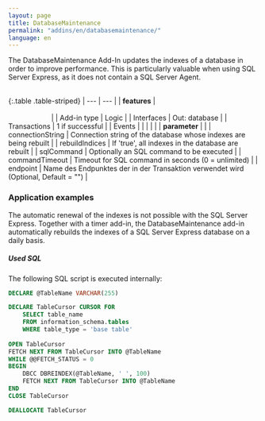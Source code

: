 ```yaml
---
layout: page
title: DatabaseMaintenance
permalink: "addins/en/databasemaintenance/"
language: en
---
```

The DatabaseMaintenance Add-In updates the indexes of a database in order to improve performance. This is particularly valuable when using SQL Server Express, as it does not contain a SQL Server Agent.<br /><br />

{:.table .table-striped}
| --- | --- |
| __features__ | &nbsp;&nbsp;&nbsp;&nbsp;&nbsp;&nbsp;&nbsp;&nbsp;&nbsp;&nbsp;&nbsp;&nbsp;&nbsp;&nbsp;&nbsp;&nbsp;&nbsp;&nbsp;&nbsp;&nbsp;&nbsp;&nbsp;&nbsp;&nbsp;&nbsp;&nbsp;&nbsp;&nbsp;&nbsp;&nbsp;&nbsp;&nbsp;&nbsp;&nbsp;&nbsp;&nbsp;&nbsp;&nbsp;&nbsp;&nbsp;&nbsp;&nbsp;&nbsp;&nbsp;&nbsp;&nbsp;&nbsp;&nbsp;&nbsp;&nbsp;&nbsp;&nbsp;&nbsp;&nbsp;&nbsp;&nbsp;&nbsp;&nbsp;&nbsp;&nbsp;&nbsp;&nbsp;&nbsp;&nbsp;&nbsp;&nbsp;&nbsp;&nbsp;&nbsp;&nbsp;&nbsp;&nbsp;&nbsp;&nbsp;&nbsp;&nbsp;&nbsp;&nbsp;&nbsp;&nbsp;&nbsp;&nbsp;&nbsp;&nbsp;&nbsp;&nbsp;&nbsp;&nbsp;&nbsp;&nbsp;&nbsp;&nbsp;&nbsp;&nbsp;&nbsp;&nbsp;&nbsp;&nbsp;&nbsp;&nbsp;&nbsp;&nbsp;&nbsp;&nbsp;&nbsp;&nbsp;&nbsp;&nbsp;&nbsp;&nbsp;&nbsp;&nbsp;&nbsp;&nbsp;&nbsp;&nbsp;&nbsp;&nbsp;&nbsp;&nbsp;&nbsp;&nbsp;&nbsp;&nbsp;&nbsp;&nbsp;&nbsp;&nbsp;&nbsp;&nbsp;&nbsp;&nbsp;&nbsp;&nbsp;&nbsp;&nbsp;&nbsp;&nbsp;&nbsp;&nbsp;&nbsp;&nbsp;&nbsp;&nbsp;&nbsp;&nbsp;&nbsp;&nbsp;&nbsp; |
| Add-in type | Logic |
| Interfaces | Out: database |
| Transactions | 1 if successful |
| Events |  |
| | |
| __parameter__ | |
| connectionString | 	Connection string of the database whose indexes are being rebuilt |
| rebuildIndices | 	If 'true', all indexes in the database are rebuilt |
| sqlCommand | Optionally an SQL command to be executed |
| commandTimeout | Timeout for SQL command in seconds (0 = unlimited) |
| endpoint | Name des Endpunktes der in der Transaktion verwendet wird (Optional, Default = "") |

### Application examples

The automatic renewal of the indexes is not possible with the SQL Server Express. Together with a timer add-in, the DatabaseMaintenance add-in automatically rebuilds the indexes of a SQL Server Express database on a daily basis.

##### Used SQL

The following SQL script is executed internally:
```sql
DECLARE @TableName VARCHAR(255)

DECLARE TableCursor CURSOR FOR
	SELECT table_name
	FROM information_schema.tables
	WHERE table_type = 'base table'
	
OPEN TableCursor
FETCH NEXT FROM TableCursor INTO @TableName
WHILE @@FETCH_STATUS = 0
BEGIN
	DBCC DBREINDEX(@TableName, ' ', 100)
	FETCH NEXT FROM TableCursor INTO @TableName
END
CLOSE TableCursor

DEALLOCATE TableCursor
```
